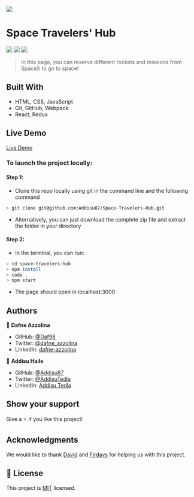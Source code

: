 ![](https://img.shields.io/badge/Microverse-blueviolet)

# Space Travelers' Hub

![](https://i.imgur.com/2LoftlO.png)
![](https://i.imgur.com/jyQFhlH.png)
![](https://i.imgur.com/zoKsYZN.png)

> In this page, you can reserve different rockets and missions from SpaceX to go to space!

## Built With

- HTML, CSS, JavaScript
- Git, GitHub, Webpack
- React, Redux

## Live Demo

[Live Demo]()

### To launch the project locally:

#### Step 1:

- Clone this repo locally using git in the command line and the following command

```bash
> git clone git@github.com:Addisu87/Space-Travelers-Hub.git
```

- Alternatively, you can just download the complete zip file and extract the folder in your directory

#### Step 2:

- In the terminal, you can run:

```bash
> cd space-travelers-hub
> npm install
> code .
> npm start
```

- The page should open in localhost:3000

## Authors

👤 **Dafne Azzolina**

- GitHub: [@Daf98](https://github.com/Daf98)
- Twitter: [@dafne_azzolina](https://twitter.com/dafne_azzolina)
- LinkedIn: [dafne-azzolina](https://www.linkedin.com/in/dafne-azzolina/)

👤 **Addisu Haile**

- GitHub: [@Addisu87](https://github.com/Addisu87)
- Twitter: [@AddisuTedla](https://twitter.com/AddisuTedla)
- LinkedIn: [Addisu Tedla](www.linkedin.com/in/addisu-tedla/)

## Show your support

Give a ⭐️ if you like this project!

## Acknowledgments

We would like to thank [David](https://github.com/indigodavid) and [Firdavs](https://github.com/fed1k) for helping us with this project.

## 📝 License

This project is [MIT](./MIT.md) licensed.
